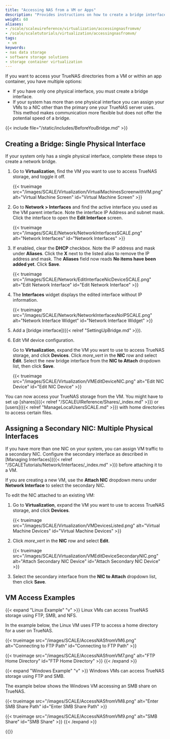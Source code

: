 ```yaml
---
title: "Accessing NAS from a VM or Apps"
description: "Provides instructions on how to create a bridge interface for virtual machines or applications and provides Linux and Windows examples."
weight: 60
aliases: 
- /scale/scaleuireference/virtualization/accessingnasfromvm/
- /scale/scaletutorials/virtualization/accessingnasfromvm/
tags:
 - vm
keywords:
- nas data storage
- software storage solutions
- storage container virtualization
---
```


If you want to access your TrueNAS directories from a VM or within an app container, you have multiple options:

* If you have only one physical interface, you must create a bridge interface.
* If your system has more than one physical interface you can assign your VMs to a NIC other than the primary one your TrueNAS server uses.
  This method makes communication more flexible but does not offer the potential speed of a bridge.

{{< include file="/static/includes/BeforeYouBridge.md" >}}

## Creating a Bridge: Single Physical Interface
If your system only has a single physical interface, complete these steps to create a network bridge.

1. Go to **Virtualization**, find the VM you want to use to access TrueNAS storage, and toggle it off.

   {{< trueimage src="/images/SCALE/Virtualization/VirtualMachinesScreenwithVM.png" alt="Virtual Machine Screen" id="Virtual Machine Screen" >}}

2. Go to **Network > Interfaces** and find the active interface you used as the VM parent interface.
   Note the interface IP Address and subnet mask.
   Click the interface to open the **Edit Interface** screen.

   {{< trueimage src="/images/SCALE/Network/NetworkInterfacesSCALE.png" alt="Network Interfaces" id="Network Interfaces" >}}

3. If enabled, clear the **DHCP** checkbox.
   Note the IP address and mask under **Aliases**.
   Click the **X** next to the listed alias to remove the IP address and mask.
   The **Aliases** field now reads **No items have been added yet**.
   Click **Save**.

   {{< trueimage src="/images/SCALE/Network/EditInterfaceNicDeviceSCALE.png" alt="Edit Network Interface" id="Edit Network Interface" >}}

4. The **Interfaces** widget displays the edited interface without IP information.

   {{< trueimage src="/images/SCALE/Network/NetworkInterfacesNoIPSCALE.png" alt="Network Interface Widget" id="Network Interface Widget" >}}

5. Add a [bridge interface]({{< relref "SettingUpBridge.md" >}}).

6. Edit VM device configuration.

   Go to **Virtualization**, expand the VM you want to use to access TrueNAS storage, and click **Devices**.
   Click <i class="material-icons" aria-hidden="true" title="System Update">more_vert</i> in the **NIC** row and select **Edit**.
   Select the new bridge interface from the **NIC to Attach** dropdown list, then click **Save**.

   {{< trueimage src="/images/SCALE/Virtualization/VMEditDeviceNIC.png" alt="Edit NIC Device" id="Edit NIC Device" >}}

You can now access your TrueNAS storage from the VM.
You might have to set up [shares]({{< relref "/SCALEUIReference/Shares/_index.md" >}}) or [users]({{< relref "ManageLocalUsersSCALE.md" >}}) with home directories to access certain files.

## Assigning a Secondary NIC: Multiple Physical Interfaces
If you have more than one NIC on your system, you can assign VM traffic to a secondary NIC.
Configure the secondary interface as described in [Managing Interfaces]({{< relref "/SCALETutorials/Network/Interfaces/_index.md" >}}) before attaching it to a VM.

If you are creating a new VM, use the **Attach NIC** dropdown menu under **Network Interface** to select the secondary NIC.

To edit the NIC attached to an existing VM:

1. Go to **Virtualization**, expand the VM you want to use to access TrueNAS storage, and click **Devices**.

   {{< trueimage src="/images/SCALE/Virtualization/VMDevicesListed.png" alt="Virtual Machine Devices" id="Virtual Machine Devices" >}}

2. Click <i class="material-icons" aria-hidden="true" title="System Update">more_vert</i> in the **NIC** row and select **Edit**.

   {{< trueimage src="/images/SCALE/Virtualization/VMEditDeviceSecondaryNIC.png" alt="Attach Secondary NIC Device" id="Attach Secondary NIC Device" >}}

3. Select the secondary interface from the **NIC to Attach** dropdown list, then click **Save**.

## VM Access Examples

{{< expand "Linux Example" "v" >}}
Linux VMs can access TrueNAS storage using FTP, SMB, and NFS.

In the example below, the Linux VM uses FTP to access a home directory for a user on TrueNAS.

{{< trueimage src="/images/SCALE/AccessNASfromVM6.png" alt="Connecting to FTP Path" id="Connecting to FTP Path" >}}

{{< trueimage src="/images/SCALE/AccessNASfromVM7.png" alt="FTP Home Directory" id="FTP Home Directory" >}}
{{< /expand >}}

{{< expand "Windows Example" "v" >}}
Windows VMs can access TrueNAS storage using FTP and SMB.

The example below shows the Windows VM accessing an SMB share on TrueNAS.

{{< trueimage src="/images/SCALE/AccessNASfromVM8.png" alt="Enter SMB Share Path" id="Enter SMB Share Path" >}}

{{< trueimage src="/images/SCALE/AccessNASfromVM9.png" alt="SMB Share" id="SMB Share" >}}
{{< /expand >}}

{{<include file="/static/includes/addcolumnorganizer.md">}}
